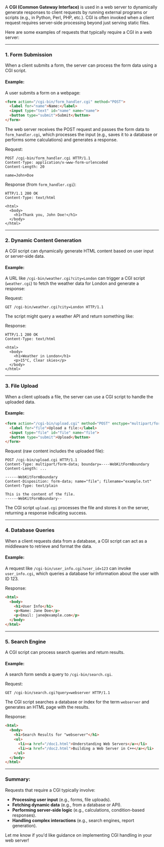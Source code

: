 A **CGI (Common Gateway Interface)** is used in a web server to dynamically generate responses to client requests by running external programs or scripts (e.g., in Python, Perl, PHP, etc.). CGI is often invoked when a client request requires server-side processing beyond just serving static files. 

Here are some examples of requests that typically require a CGI in a web server:

---

### 1. **Form Submission**
When a client submits a form, the server can process the form data using a CGI script.

#### Example:
A user submits a form on a webpage:

```html
<form action="/cgi-bin/form_handler.cgi" method="POST">
  <label for="name">Name:</label>
  <input type="text" id="name" name="name">
  <button type="submit">Submit</button>
</form>
```

The web server receives the POST request and passes the form data to `form_handler.cgi`, which processes the input (e.g., saves it to a database or performs some calculations) and generates a response.

Request:
```
POST /cgi-bin/form_handler.cgi HTTP/1.1
Content-Type: application/x-www-form-urlencoded
Content-Length: 20

name=John+Doe
```

Response (from `form_handler.cgi`):
```
HTTP/1.1 200 OK
Content-Type: text/html

<html>
  <body>
    <h1>Thank you, John Doe!</h1>
  </body>
</html>
```

---

### 2. **Dynamic Content Generation**
A CGI script can dynamically generate HTML content based on user input or server-side data.

#### Example:
A URL like `/cgi-bin/weather.cgi?city=London` can trigger a CGI script (`weather.cgi`) to fetch the weather data for London and generate a response:

Request:
```
GET /cgi-bin/weather.cgi?city=London HTTP/1.1
```

The script might query a weather API and return something like:

Response:
```
HTTP/1.1 200 OK
Content-Type: text/html

<html>
  <body>
    <h1>Weather in London</h1>
    <p>15°C, Clear skies</p>
  </body>
</html>
```

---

### 3. **File Upload**
When a client uploads a file, the server can use a CGI script to handle the uploaded data.

#### Example:
```html
<form action="/cgi-bin/upload.cgi" method="POST" enctype="multipart/form-data">
  <label for="file">Upload a file:</label>
  <input type="file" id="file" name="file">
  <button type="submit">Upload</button>
</form>
```

Request (raw content includes the uploaded file):
```
POST /cgi-bin/upload.cgi HTTP/1.1
Content-Type: multipart/form-data; boundary=----WebKitFormBoundary
Content-Length: ...

------WebKitFormBoundary
Content-Disposition: form-data; name="file"; filename="example.txt"
Content-Type: text/plain

This is the content of the file.
------WebKitFormBoundary--
```

The CGI script `upload.cgi` processes the file and stores it on the server, returning a response indicating success.

---

### 4. **Database Queries**
When a client requests data from a database, a CGI script can act as a middleware to retrieve and format the data.

#### Example:
A request like `/cgi-bin/user_info.cgi?user_id=123` can invoke `user_info.cgi`, which queries a database for information about the user with ID 123.

Response:
```html
<html>
  <body>
    <h1>User Info</h1>
    <p>Name: Jane Doe</p>
    <p>Email: jane@example.com</p>
  </body>
</html>
```

---

### 5. **Search Engine**
A CGI script can process search queries and return results.

#### Example:
A search form sends a query to `/cgi-bin/search.cgi`.

Request:
```
GET /cgi-bin/search.cgi?query=webserver HTTP/1.1
```

The CGI script searches a database or index for the term `webserver` and generates an HTML page with the results.

Response:
```html
<html>
  <body>
    <h1>Search Results for "webserver"</h1>
    <ul>
      <li><a href="/doc1.html">Understanding Web Servers</a></li>
      <li><a href="/doc2.html">Building a Web Server in C++</a></li>
    </ul>
  </body>
</html>
```

---

### Summary:
Requests that require a CGI typically involve:
- **Processing user input** (e.g., forms, file uploads).
- **Fetching dynamic data** (e.g., from a database or API).
- **Performing server-side logic** (e.g., calculations, condition-based responses).
- **Handling complex interactions** (e.g., search engines, report generation).

Let me know if you'd like guidance on implementing CGI handling in your web server!
